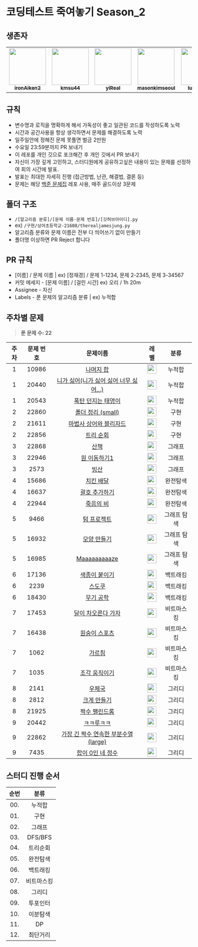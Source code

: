 # 코딩테스트 죽여놓기 Season_2

## 생존자

<table>
<tr>
<td align="center"><a href="https://github.com/ironAiken2"><img src="https://avatars.githubusercontent.com/u/51399982?v=4" width="100px;" alt=""/><br /><sub><b>ironAiken2</b></sub></a></td>
<td align="center"><a href="https://github.com/kmsu44"><img src="https://avatars.githubusercontent.com/u/45655623?v=4" width="100px;" alt=""/><br /><sub><b>kmsu44</b></sub></a></td>
<td align="center"><a href="https://github.com/yiReal"><img src="https://avatars.githubusercontent.com/u/116516376?v=4" width="100px;" alt=""/><br /><sub><b>yiReal</b></sub></a></td>
<td align="center"><a href="https://github.com/masonkimseoul"><img src="https://avatars.githubusercontent.com/u/87306418?v=4" width="100px;" alt=""/><br /><sub><b>masonkimseoul</b></sub></a></td>
<td align="center"><a href="https://github.com/luciancah"><img src="https://avatars.githubusercontent.com/u/8311335?v=4" width="100px;" alt=""/><br /><sub><b>luciancah</b></sub></a></td>
<td align="center"><a href="https://github.com/therealjamesjung"><img src="https://avatars.githubusercontent.com/u/39877377?v=4" width="100px;" alt=""/><br /><sub><b>therealjamesjung</b></sub></a></td>
</tr>
</table>

## 규칙

- 변수명과 로직을 명확하게 해서 가독성이 좋고 일관된 코드를 작성하도록 노력
- 시간과 공간사용을 항상 생각하면서 문제를 해결하도록 노력
- 일주일안에 정해진 문제 못풀면 벌금 2만원
- 수요일 23:59분까지 PR 보내기
- 이 레포를 개인 깃으로 포크해간 후 개인 깃에서 PR 보내기
- 자신이 가장 깊게 고민하고, 스터디원에게 공유하고싶은 내용이 있는 문제를 선정하여 회의 시간에 발표.
- 발표는 최대한 자세히 진행 (접근방법, 난관, 해결법, 결론 등)
- 문제는 해당 [백준 문제집](https://github.com/tony9402/baekjoon) 레포 사용, 매주 골드이상 3문제

## 폴더 구조

- `/[알고리즘 분류]/[문제 이름-문제 번호]/[깃허브아이디].py`
- ex) `/구현/상어초등학교-21608/therealjamesjung.py`
- 알고리즘 분류와 문제 이름은 전부 다 띄어쓰기 없이 만들기
- 폴더명 이상하면 PR Reject 합니다

## PR 규칙

- [이름] / 문제 이름 | ex) [정재경] / 문제 1-1234, 문제 2-2345, 문제 3-34567
- 커밋 메세지 - [문제 이름] / [걸린 시간] ex) 오리 / 1h 20m
- Assignee - 자신
- Labels - 푼 문제의 알고리즘 분류 | ex) 누적합

## 주차별 문제

> **푼 문제 수: 22**

| 주차 | 문제 번호 |                                    문제이름                                     |                                        레벨                                        |    분류     |
| :--: | :-------: | :-----------------------------------------------------------------------------: | :--------------------------------------------------------------------------------: | :---------: |
|  1   |   10986   |               [나머지 합](https://www.acmicpc.net/problem/10986)                | <img height="25px" width="25px" src="https://static.solved.ac/tier_small/13.svg"/> |   누적합    |
|  1   |   20440   | [니가 싫어(니가 싫어 싫어 너무 싫어...)](https://www.acmicpc.net/problem/20440) | <img height="25px" width="25px" src="https://static.solved.ac/tier_small/13.svg"/> |   누적합    |
|  1   |   20543   |           [폭탄 던지는 태영이](https://www.acmicpc.net/problem/20543)           | <img height="25px" width="25px" src="https://static.solved.ac/tier_small/15.svg"/> |   누적합    |
|  2   |   22860   |           [폴더 정리 (small)](https://www.acmicpc.net/problem/22860)            | <img height="25px" width="25px" src="https://static.solved.ac/tier_small/13.svg"/> |    구현     |
|  2   |   21611   |         [마법사 상어와 블리자드](https://www.acmicpc.net/problem/21611)         | <img height="25px" width="25px" src="https://static.solved.ac/tier_small/15.svg"/> |    구현     |
|  2   |   22856   |               [트리 순회](https://www.acmicpc.net/problem/22856)                | <img height="25px" width="25px" src="https://static.solved.ac/tier_small/12.svg"/> |    구현     |
|  3   |   22868   |                 [산책 ](https://www.acmicpc.net/problem/22868)                  | <img height="25px" width="25px" src="https://static.solved.ac/tier_small/14.svg"/> |   그래프    |
|  3   |   22946   |              [원 이동하기1](https://www.acmicpc.net/problem/22946)              | <img height="25px" width="25px" src="https://static.solved.ac/tier_small/13.svg"/> |   그래프    |
|  3   |   2573    |                  [빙산](https://www.acmicpc.net/problem/2573)                   | <img height="25px" width="25px" src="https://static.solved.ac/tier_small/12.svg"/> |   그래프    |
|  4   |   15686   |               [치킨 배달](https://www.acmicpc.net/problem/15686)                | <img height="25px" width="25px" src="https://static.solved.ac/tier_small/11.svg"/> |  완전탐색   |
|  4   |   16637   |             [괄호 추가하기](https://www.acmicpc.net/problem/16637)              | <img height="25px" width="25px" src="https://static.solved.ac/tier_small/13.svg"/> |  완전탐색   |
|  4   |   22944   |               [죽음의 비](https://www.acmicpc.net/problem/22944)                | <img height="25px" width="25px" src="https://static.solved.ac/tier_small/13.svg"/> |  완전탐색   |
|  5   |   9466    |               [텀 프로젝트](https://www.acmicpc.net/problem/9466)               | <img height="25px" width="25px" src="https://static.solved.ac/tier_small/13.svg"/> | 그래프 탐색 |
|  5   |   16932   |              [모양 만들기](https://www.acmicpc.net/problem/16932)               | <img height="25px" width="25px" src="https://static.solved.ac/tier_small/13.svg"/> | 그래프 탐색 |
|  5   |   16985   |             [ Maaaaaaaaaze](https://www.acmicpc.net/problem/16985)              | <img height="25px" width="25px" src="https://static.solved.ac/tier_small/14.svg"/> | 그래프 탐색 |
|  6   |   17136   |            [ 색종이 붙이기 ](https://www.acmicpc.net/problem/17136)             | <img height="25px" width="25px" src="https://static.solved.ac/tier_small/14.svg"/> |  백트래킹   |
|  6   |   2239    |                [ 스도쿠 ](https://www.acmicpc.net/problem/2239)                 | <img height="25px" width="25px" src="https://static.solved.ac/tier_small/12.svg"/> |  백트래킹   |
|  6   |   18430   |              [ 무기 공학 ](https://www.acmicpc.net/problem/18430)               | <img height="25px" width="25px" src="https://static.solved.ac/tier_small/12.svg"/> |  백트래킹   |
|  7   |   17453   |          [ 달이 차오른다 가자 ](https://www.acmicpc.net/problem/17453)          | <img height="25px" width="25px" src="https://static.solved.ac/tier_small/12.svg"/> | 비트마스킹  |
|  7   |   16438   |            [ 원숭이 스포츠 ](https://www.acmicpc.net/problem/16438)             | <img height="25px" width="25px" src="https://static.solved.ac/tier_small/13.svg"/> | 비트마스킹  |
|  7   |   1062    |                [ 가르침 ](https://www.acmicpc.net/problem/1062)                 | <img height="25px" width="25px" src="https://static.solved.ac/tier_small/12.svg"/> | 비트마스킹  |
|  7   |   1035    |             [ 조각 움직이기 ](https://www.acmicpc.net/problem/1035)             | <img height="25px" width="25px" src="https://static.solved.ac/tier_small/15.svg"/> | 비트마스킹  |
|  8   |   2141    |                [ 우체국 ](https://www.acmicpc.net/problem/2141)                 | <img height="25px" width="25px" src="https://static.solved.ac/tier_small/12.svg"/> |   그리디    |
|  8   |   2812    |              [ 크게 만들기 ](https://www.acmicpc.net/problem/2812)              | <img height="25px" width="25px" src="https://static.solved.ac/tier_small/13.svg"/> |   그리디    |
|  8   |   21925   |            [ 짝수 팰린드롬 ](https://www.acmicpc.net/problem/21925)             | <img height="25px" width="25px" src="https://static.solved.ac/tier_small/13.svg"/> |   그리디    |
|  9   |   20442    |                [ ㅋㅋ루ㅋㅋ ](https://www.acmicpc.net/problem/20442)                 | <img height="25px" width="25px" src="https://static.solved.ac/tier_small/14.svg"/> |   그리디    |
|  9   |   22862    |              [ 가장 긴 짝수 연속한 부분수열(large) ](https://www.acmicpc.net/problem/22862)              | <img height="25px" width="25px" src="https://static.solved.ac/tier_small/11.svg"/> |   그리디    |
|  9   |   7435   |            [ 합이 0인 네 정수 ](https://www.acmicpc.net/problem/7435)             | <img height="25px" width="25px" src="https://static.solved.ac/tier_small/14.svg"/> |   그리디    |

## 스터디 진행 순서

| 순번 |    분류    |
| :--: | :--------: |
| 00.  |   누적합   |
| 01.  |    구현    |
| 02.  |   그래프   |
| 03.  |  DFS/BFS   |
| 04.  |  트리순회  |
| 05.  |  완전탐색  |
| 06.  |  백트래킹  |
| 07.  | 비트마스킹 |
| 08.  |   그리디   |
| 09.  |  투포인터  |
| 10.  |  이분탐색  |
| 11.  |     DP     |
| 12.  |  최단거리  |
